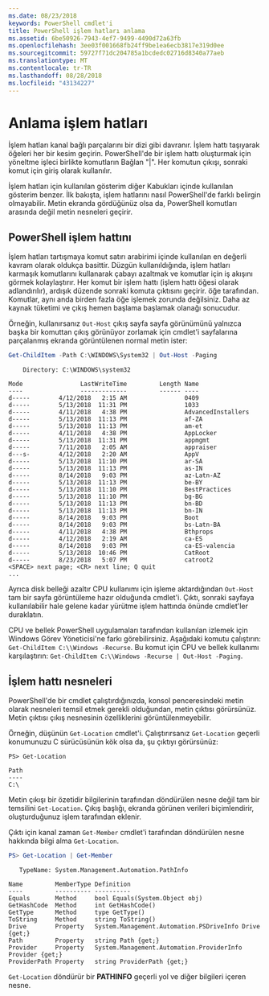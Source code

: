 ```yaml
---
ms.date: 08/23/2018
keywords: PowerShell cmdlet'i
title: PowerShell işlem hatları anlama
ms.assetid: 6be50926-7943-4ef7-9499-4490d72a63fb
ms.openlocfilehash: 3ee03f001668fb24ff9be1ea6ecb3817e319d0ee
ms.sourcegitcommit: 59727f71dc204785a1bcdedc02716d8340a77aeb
ms.translationtype: MT
ms.contentlocale: tr-TR
ms.lasthandoff: 08/28/2018
ms.locfileid: "43134227"
---
```

# <a name="understanding-pipelines"></a>Anlama işlem hatları

İşlem hatları kanal bağlı parçalarını bir dizi gibi davranır. İşlem hattı taşıyarak öğeleri her bir kesim geçirin. PowerShell'de bir işlem hattı oluşturmak için yöneltme işleci birlikte komutların Bağlan "|". Her komutun çıkışı, sonraki komut için giriş olarak kullanılır.

İşlem hatları için kullanılan gösterim diğer Kabukları içinde kullanılan gösterim benzer. İlk bakışta, işlem hatlarını nasıl PowerShell'de farklı belirgin olmayabilir. Metin ekranda gördüğünüz olsa da, PowerShell komutları arasında değil metin nesneleri geçirir.

## <a name="the-powershell-pipeline"></a>PowerShell işlem hattını

İşlem hatları tartışmaya komut satırı arabirimi içinde kullanılan en değerli kavram olarak oldukça basittir. Düzgün kullanıldığında, işlem hatları karmaşık komutlarını kullanarak çabayı azaltmak ve komutlar için iş akışını görmek kolaylaştırır. Her komut bir işlem hattı (işlem hattı öğesi olarak adlandırılır), ardışık düzende sonraki komuta çıktısını geçirir. öğe tarafından. Komutlar, aynı anda birden fazla öğe işlemek zorunda değilsiniz. Daha az kaynak tüketimi ve çıkış hemen başlama başlamak olanağı sonucudur.

Örneğin, kullanırsanız `Out-Host` çıkış sayfa sayfa görünümünü yalnızca başka bir komuttan çıkış görünüyor zorlamak için cmdlet'i sayfalarına parçalanmış ekranda görüntülenen normal metin ister:

```powershell
Get-ChildItem -Path C:\WINDOWS\System32 | Out-Host -Paging
```

```Output
    Directory: C:\WINDOWS\system32

Mode                LastWriteTime         Length Name
----                -------------         ------ ----
d-----        4/12/2018   2:15 AM                0409
d-----        5/13/2018  11:31 PM                1033
d-----        4/11/2018   4:38 PM                AdvancedInstallers
d-----        5/13/2018  11:13 PM                af-ZA
d-----        5/13/2018  11:13 PM                am-et
d-----        4/11/2018   4:38 PM                AppLocker
d-----        5/13/2018  11:31 PM                appmgmt
d-----        7/11/2018   2:05 AM                appraiser
d---s-        4/12/2018   2:20 AM                AppV
d-----        5/13/2018  11:10 PM                ar-SA
d-----        5/13/2018  11:13 PM                as-IN
d-----        8/14/2018   9:03 PM                az-Latn-AZ
d-----        5/13/2018  11:13 PM                be-BY
d-----        5/13/2018  11:10 PM                BestPractices
d-----        5/13/2018  11:10 PM                bg-BG
d-----        5/13/2018  11:13 PM                bn-BD
d-----        5/13/2018  11:13 PM                bn-IN
d-----        8/14/2018   9:03 PM                Boot
d-----        8/14/2018   9:03 PM                bs-Latn-BA
d-----        4/11/2018   4:38 PM                Bthprops
d-----        4/12/2018   2:19 AM                ca-ES
d-----        8/14/2018   9:03 PM                ca-ES-valencia
d-----        5/13/2018  10:46 PM                CatRoot
d-----        8/23/2018   5:07 PM                catroot2
<SPACE> next page; <CR> next line; Q quit
...
```

Ayrıca disk belleği azaltır CPU kullanımı için işleme aktardığından `Out-Host` tam bir sayfa görüntüleme hazır olduğunda cmdlet'i. Çıktı, sonraki sayfaya kullanılabilir hale gelene kadar yürütme işlem hattında önünde cmdlet'ler duraklatın.

CPU ve bellek PowerShell uygulamaları tarafından kullanılan izlemek için Windows Görev Yöneticisi'ne farkı görebilirsiniz. Aşağıdaki komutu çalıştırın: `Get-ChildItem C:\\Windows -Recurse`. Bu komut için CPU ve bellek kullanımı karşılaştırın: `Get-ChildItem C:\\Windows -Recurse | Out-Host -Paging`.

## <a name="objects-in-the-pipeline"></a>İşlem hattı nesneleri

PowerShell'de bir cmdlet çalıştırdığınızda, konsol penceresindeki metin olarak nesneleri temsil etmek gerekli olduğundan, metin çıktısı görürsünüz. Metin çıktısı çıkış nesnesinin özelliklerini görüntülenmeyebilir.

Örneğin, düşünün `Get-Location` cmdlet'i. Çalıştırırsanız `Get-Location` geçerli konumunuzu C sürücüsünün kök olsa da, şu çıktıyı görürsünüz:

```
PS> Get-Location

Path
----
C:\
```

Metin çıkışı bir özetidir bilgilerinin tarafından döndürülen nesne değil tam bir temsilini `Get-Location`. Çıkış başlığı, ekranda görünen verileri biçimlendirir, oluşturduğunuz işlem tarafından eklenir.

Çıktı için kanal zaman `Get-Member` cmdlet'i tarafından döndürülen nesne hakkında bilgi alma `Get-Location`.

```powershell
PS> Get-Location | Get-Member
```

```Output
   TypeName: System.Management.Automation.PathInfo

Name         MemberType Definition
----         ---------- ----------
Equals       Method     bool Equals(System.Object obj)
GetHashCode  Method     int GetHashCode()
GetType      Method     type GetType()
ToString     Method     string ToString()
Drive        Property   System.Management.Automation.PSDriveInfo Drive {get;}
Path         Property   string Path {get;}
Provider     Property   System.Management.Automation.ProviderInfo Provider {get;}
ProviderPath Property   string ProviderPath {get;}
```

`Get-Location` döndürür bir **PATHINFO** geçerli yol ve diğer bilgileri içeren nesne.
